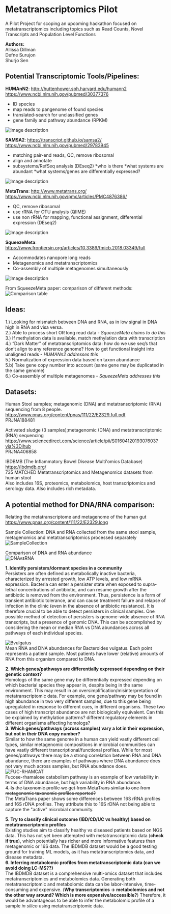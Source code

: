 # Metatranscriptomics Pilot
A Pilot Project for scoping an upcoming hackathon focused on metatranscriptomics including topics such as Read Counts, Novel Transcripts and Population Level Functions    

**Authors:**    
Allissa Dillman  
Defne Surujon    
Shurjo Sen    


## Potential Transcriptomic Tools/Pipelines:     

**HUMAnN2**: http://huttenhower.sph.harvard.edu/humann2
https://www.ncbi.nlm.nih.gov/pubmed/30377376
* ID species
* map reads to pangenome of found species
* translated-search for unclassified genes
* gene family and pathway abundance (RPKM)

![Image description](http://huttenhower.sph.harvard.edu/sites/default/files/humann2_diamond_500x500.jpg)


**SAMSA2**: https://transcript.github.io/samsa2/ 
https://www.ncbi.nlm.nih.gov/pubmed/29783945
* matching pair-end reads, QC, remove ribosomal
* align and annotate
* subsystems/RefSeq analysis (DEseq2)
	*who is there
	*what systems are abundant
	*what systems/genes are differentially expressed?

![Image description](https://www.biorxiv.org/content/biorxiv/early/2017/09/29/195826/F1.medium.gif)

**MetaTrans**: http://www.metatrans.org/
https://www.ncbi.nlm.nih.gov/pmc/articles/PMC4876386/
* QC, remove ribosomal
* use rRNA for OTU analysis (QIIME)
* use non rRNA for mapping, functional assignment, differential expression (DEseq2)

![Image description](https://media.nature.com/m685/nature-assets/srep/2016/160523/srep26447/images_hires/srep26447-f1.jpg)

**SqueezeMeta**: https://www.frontiersin.org/articles/10.3389/fmicb.2018.03349/full    
* Accommodates nanopore long reads    
* Metagenomics and metatranscriptomics    
* Co-assembly of multiple metagenomes simultaneously    

![Image description](https://www.ncbi.nlm.nih.gov/pmc/articles/PMC6353838/bin/fmicb-09-03349-g001.jpg)

From SqueezeMeta paper: comparison of different methods:    
![Comparison table](https://www.frontiersin.org/files/Articles/425882/fmicb-09-03349-HTML/image_m/fmicb-09-03349-t001.jpg)
## Ideas:    
1.) Looking for mismatch between DNA and RNA, as in low signal in DNA high in RNA and visa versa.        
2.) Able to process short OR long read data - *SqueezeMeta claims to do this*    
3.) If methylation data is available, match methylation data with transcription     
4.) “Dark Matter” of metatranscriptomics data: how do we use seq’s that don’t align to any reference genome? How to get functional insight into unaligned reads - *HUMANn2 addresses this*     
5.) Normalization of expression data based on taxon abundance    
5.b) Take gene copy number into account (same gene may be duplicated in the same genome)        
6.) Co-assembly of multiple metagenomes - *SqueezeMeta addresses this*     


## Datasets:    
Human Stool samples; metagenomic (DNA) and metatranscriptomic (RNA) sequencing from 8 people.     
https://www.pnas.org/content/pnas/111/22/E2329.full.pdf    
PRJNA188481    
    
Activated sludge (3 samples);metagenomic (DNA) and metatranscriptomic (RNA) sequencing    
https://www.sciencedirect.com/science/article/pii/S0160412019307603?via%3Dihub    
PRJNA406858    

IBDBMB (The Inflammatory Bowel Disease Multi'omics Database)    
https://ibdmdb.org/    
735 MATCHED Metatranscriptomics and Metagenomics datasets from human stool     
Also includes 16S, proteomics, metabolomics, host transcriptomics and serology data. Also includes rich metadata. 

## A potential method for DNA/RNA comparison: 
Relating the metatranscriptome and metagenome of the human gut    
https://www.pnas.org/content/111/22/E2329.long    

Sample Collection: DNA and RNA collected from the same stool sample, metagenomics and metatranscriptomics processed separately        
![SampleCollection](https://www.pnas.org/content/pnas/111/22/E2329/F1.medium.gif)    
    
Comparison of DNA and RNA abundance    
![DNAvsRNA](https://www.pnas.org/content/pnas/111/22/E2329/F4.medium.gif)    
    
**1. Identify persisters/dormant species in a community**    
    Persisters are often defined as metabolically inactive bacteria, characterized by arrested growth, low ATP levels, and low mRNA expression. Bacteria can enter a persister state when exposed to supra-lethal concentrations of antibiotic, and can resume growth after the antibiotic is removed from the environment. Thus, persistence is a form of transient antibiotic tolerance, and can cause treatment failure and relapse of infection in the clinic (even in the absence of antibiotic resistance). It is therefore crucial to be able to detect persisters in clinical samples. One possible method of detection of persisters is genome-wide absence of RNA transcripts, but a presence of genomic DNA. This can be accomplished by considering the mean or median RNA vs DNA abundances across all pathways of each individual species.

![Bvulgatus](https://github.com/NCBI-Hackathons/Metatranscriptomics_Pilot/blob/master/g__Bacteroides.s__Bacteroides_vulgatus.png?raw=true)     
Mean RNA and DNA abundances for Bacteroides vulgatus. Each point represents a patient sample. Most patients have lower (relative) amounts of RNA from this organism compared to DNA.     

**2. Which genes/pathways are differentially expressed depending on their genetic context?**    
    Homologs of the same gene may be differentially expressed depending on which bacterial species they appear in, despite being in the same environment. This may result in an oversimplification/misinterpretation of metatranscriptomic data. For example, one gene/pathway may be found in high abundance in two very different samples, due to this gene being upregulated in response to different cues, in different organisms. These two cases of high transcript abundance are not biologically equivalent. 
    Can this be explained by methylation patterns? different regulatory elements in different organisms affecting homologs?     
**3. Which genes/pathways (across samples) vary a lot in their expression, but not in their DNA copy number?**     
    Similar to how the same genome in a human can yield vastly different cell types, similar metagenomic compositions in microbial communities can have vastly different transcriptional/functional profiles. While for most genes/pathways there may be a strong correlation between RNA and DNA abundance, there are examples of pathways where DNA abundance does not vary much across samples, but RNA abundance does. 
![FUC-RHAMCAT](https://github.com/NCBI-Hackathons/Metatranscriptomics_Pilot/blob/master/FUC-RHAMCAT-PWY.png?raw=true)    
Fucose-rhamalose catabolism pathway is an example of low variability in terms of DNA abundance, but high variability in RNA abundance.     
~~4. Is the taxonomic profile we get from MetaTrans similar to one from metagenomic taxonomic profiles reported?~~    
    The MetaTrans paper shows some differences between 16S rRNA profiles and 16S rDNA profiles. They attribute this to 16S rDNA not being able to capture the "active" microbial community. 
    
**5. Try to classify clinical outcome (IBD/CD/UC vs healthy) based on metatranscriptomic profiles**    
    Existing studies aim to classify healthy vs diseased patients based on NGS data. This has not yet been attempted with metatranscriptomic data (**check if true**), which potentially has richer and more informative features than metagenomic or 16S data. The IBDMDB dataset would be a good testing ground for training ML models, as it has metatranscriptomics data, and disease metadata.     
**6. Inferring metabolomic profiles from metatranscriptomic data (can we avoid doing LC-MS??)**     
    The IBDMDB dataset is a comprehensive multi-omics dataset that includes metatranscriptomics and metabolomics data. Generating both metatranscriptomic and metabolomic data can be labor-intensive, time-consuming and expensive. (**Why transcriptomics -> metabolomics and not the other way around? Which is more expensive/accessible?**) Therefore, it would be advantageous to be able to infer the metabolomic profile of a sample *in silico* using metatranscriptomic data. 
